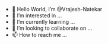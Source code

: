 - 👋 Hello World, I’m @Vrajesh-Natekar
- 👀 I’m interested in ...
- 🌱 I’m currently learning ...
- 💞️ I’m looking to collaborate on ...
- 📫 How to reach me ...

<!---
Vrajesh-Natekar/Vrajesh-Natekar is a ✨ special ✨ repository because its `README.md` (this file) appears on your GitHub profile.
You can click the Preview link to take a look at your changes.
--->
